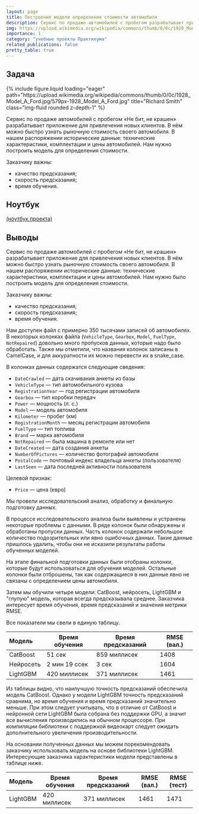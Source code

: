 ```yaml
---
layout: page
title: Построение модели определения стоимости автомобиля
description: Сервис по продаже автомобилей с пробегом разрабатывает приложение для привлечения новых клиентов. В нём можно быстро узнать рыночную стоимость своего автомобиля. На основе исторические данные необходимо построить модель для определения стоимости автомобиля.
img: https://upload.wikimedia.org/wikipedia/commons/thumb/0/0c/1928_Model_A_Ford.jpg/579px-1928_Model_A_Ford.jpg
importance: 1
category: "учебные проекты Практикума"
related_publications: false
pretty_table: true
---
```


## Задача

<div class="row">
    <div class="col-sm mt-3 mt-md-0">
        {% include figure.liquid loading="eager" path="https://upload.wikimedia.org/wikipedia/commons/thumb/0/0c/1928_Model_A_Ford.jpg/579px-1928_Model_A_Ford.jpg" title="Richard Smith" class="img-fluid rounded z-depth-1" %}
    </div>
</div>

Сервис по продаже автомобилей с пробегом «Не бит, не крашен» разрабатывает приложение для привлечения новых клиентов. В нём можно быстро узнать рыночную стоимость своего автомобиля. В нашем распоряжении исторические данные: технические характеристики, комплектации и цены автомобилей. Нам нужно построить модель для определения стоимости.

Заказчику важны:

- качество предсказания;
- скорость предсказания;
- время обучения.

## Ноутбук

[(ноутбук проекта)](https://github.com/onixlas/DS_portfolio/tree/main/ML_p11_car_prices/cars_prices.ipynb)

## Выводы

Сервис по продаже автомобилей с пробегом «Не бит, не крашен» разрабатывает приложение для привлечения новых клиентов. В нём можно быстро узнать рыночную стоимость своего автомобиля. В нашем распоряжении исторические данные: технические характеристики, комплектации и цены автомобилей. Нам нужно было построить модель для определения стоимости.

Заказчику важны:

- качество предсказания;
- скорость предсказания;
- время обучения.

Нам доступен файл с примерно 350 тысячами записей об автомобилях. В некоторых колонках файла (`VehicleType`, `Gearbox`, `Model`, `FuelType`, `NotRepaired`) довольно много пропусков данных, которые надо было обработать. Также мы отметили, что названия колонок записаны в CamelCase, и для аккуратности их можно перевести их в snake_case.

В колонках данных содержатся следующие сведения:

- `DateCrawled` — дата скачивания анкеты из базы
- `VehicleType` — тип автомобильного кузова
- `RegistrationYear` — год регистрации автомобиля
- `Gearbox` — тип коробки передач
- `Power` — мощность (л. с.)
- `Model` — модель автомобиля
- `Kilometer` — пробег (км)
- `RegistrationMonth` — месяц регистрации автомобиля
- `FuelType` — тип топлива
- `Brand` — марка автомобиля
- `NotRepaired` — была машина в ремонте или нет
- `DateCreated` — дата создания анкеты
- `NumberOfPictures` — количество фотографий автомобиля
- `PostalCode` — почтовый индекс владельца анкеты (пользователя)
- `LastSeen` — дата последней активности пользователя

Целевой признак:

- `Price` — цена (евро)

Мы провели исследовательский анализ, обработку и финальную подготовку данных.

В процессе исследовательского анализа были выявлены и устранены некоторые проблемы с данными. В ряде колонок были обнаружены и обработаны пропуски данных. Часть колонок содержали небольшое количество подозрительных или явно ошибочных данных. Такие данные пришлось удалить, чтобы они не исказили результаты работы обученных моделей.

На этапе финальной подготовки данных были отобраны колонки, которые будут использоваться для обучения моделей. Остальные колонки были отброшены, так как содержащиеся в них данные явно не связаны с определением цены автомобиля.

Затем мы обучили четыре модели: CatBoost, нейросеть, LightGBM и "глупую" модель, которая всегда предсказывала среднее. Заказчика интересует время обучения, время предсказаний и значения метрики RMSE.

Все показатели мы свели в единую таблицу.

| Модель    | Время обучения | Время предсказаний | RMSE (вал.) |
| :-------- | -------------- | ------------------ | ----------- |
| CatBoost  | 51 сек         | 859 миллисек       | 1408        |
| Нейросеть | 2 мин 19 cсек  | 3 сек              | 1604        |
| LightGBM  | 420 миллисек   | 371 миллисек       | 1461        |

Из таблицы видно, что наилучшую точность предсказаний обеспечила модель CatBoost. Однако у модели LightGBM точность предсказаний сравнима, но время обучения и время предсказаний значительно меньше. При этом следует учитывать, что в отличие от CatBoost и нейронной сети LightGBM была собрана без поддержки GPU, а значит все вычисления производились на обычном процессоре. При компиляции библиотеки с поддержкой видеокарт следует ожидать дополнительного увеличения производительности.

На основании полученных данных мы можем порекомендовать заказчику использовать модель на основе библиотеки LightGBM. Интересующие заказчика характеристики модели представлены в таблице ниже.

| Модель   | Время обучения | Время предсказаний | RMSE (вал.) | RMSE (тест) |
| :------- | -------------- | ------------------ | ----------- | ----------- |
| LightGBM | 420 миллисек   | 371 миллисек       | 1461        | 1471        |
